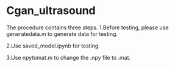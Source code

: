 # Cgan_ultrasound
The procedure contains three steps. 
1.Before testing, please use generatedata.m to generate data for testing.

2.Use saved_model.ipynb for testing.

3.Use npytomat.m to change the .npy file to .mat.
